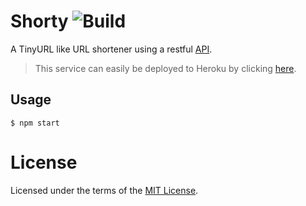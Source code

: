 Shorty ![Build](https://img.shields.io/travis/cuhsat/shorty.svg)
======
A TinyURL like URL shortener using a restful [API](api.raml).

> This service can easily be deployed to Heroku by clicking
> [here](https://heroku.com/deploy?template=https://github.com/cuhsat/shorty).

Usage
-----
```
$ npm start
```

License
=======
Licensed under the terms of the [MIT License](LICENSE).
